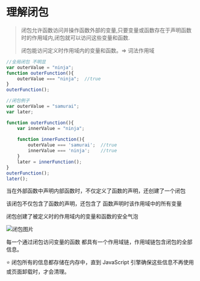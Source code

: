 # 理解闭包

> 闭包允许函数访问并操作函数外部的变量,只要变量或函数存在于声明函数时的作用域内,闭包就可以访问这些变量和函数.
>
> 闭包能访问定义时作用域内的变量和函数。=> 词法作用域



```javascript
//全局闭包 不明显
var outerValue = "ninja";
function outerFunction(){
    outerValue === "ninja";  //true
}
outerFunction();
```



```javascript
//闭包例子
var outerValue = "samurai";
var later;

function outerFunction(){
    var innerValue = "ninja";
    
    function innerFunction(){
        outerValue === 'samurai';  //true
        innerValue === 'ninja';    //true
    }
    later = innerFunction();
}
outerFunction();
later();
```



当在外部函数中声明内部函数时，不仅定义了函数的声明，还创建了一个闭包

该闭包不仅包含了函数的声明，还包含了 函数声明时该作用域中的所有变量

闭包创建了被定义时的作用域内的变量和函数的安全气泡



![闭包图片](http://markdown.icron.cc/image-20181101105135032.png)



每一个通过闭包访问变量的函数 都具有一个作用域链，作用域链包含闭包的全部信息。

:star: 闭包所有的信息都存储在内存中，直到 JavaScript 引擎确保这些信息不再使用或页面卸载时，才会清理。

















